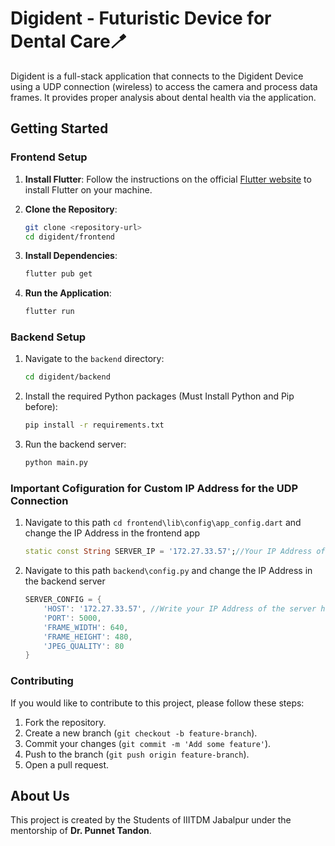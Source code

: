 # Digident - Futuristic Device for Dental Care🪥

Digident is a full-stack application that connects to the Digident Device using a UDP connection (wireless) to access the camera and process data frames. It provides proper analysis about dental health via the application.

## Getting Started

### Frontend Setup

1. **Install Flutter**: Follow the instructions on the official [Flutter website](https://docs.flutter.dev/get-started/install) to install Flutter on your machine.

2. **Clone the Repository**:

    ```sh
    git clone <repository-url>
    cd digident/frontend
    ```

3. **Install Dependencies**:

    ```sh
    flutter pub get
    ```

4. **Run the Application**:

    ```sh
    flutter run
    ```

### Backend Setup

1. Navigate to the `backend` directory:

    ```sh
    cd digident/backend
    ```

2. Install the required Python packages (Must Install Python and Pip before):

    ```sh
    pip install -r requirements.txt
    ```

3. Run the backend server:

    ```sh
    python main.py
    ```

### Important Cofiguration for Custom IP Address for the UDP Connection

1. Navigate to this path `cd frontend\lib\config\app_config.dart` and change the IP Address in the frontend app

    ```dart
    static const String SERVER_IP = '172.27.33.57';//Your IP Address of the Computer or ESP32 Module
    ```

2. Navigate to this path `backend\config.py` and change the IP Address in the backend server

    ```dart
    SERVER_CONFIG = {
        'HOST': '172.27.33.57', //Write your IP Address of the server here(Computer of ESP 32)
        'PORT': 5000,
        'FRAME_WIDTH': 640,
        'FRAME_HEIGHT': 480,
        'JPEG_QUALITY': 80
    }
    ```

### Contributing

If you would like to contribute to this project, please follow these steps:

1. Fork the repository.
2. Create a new branch (`git checkout -b feature-branch`).
3. Commit your changes (`git commit -m 'Add some feature'`).
4. Push to the branch (`git push origin feature-branch`).
5. Open a pull request.

## About Us

This project is created by the Students of IIITDM Jabalpur under the mentorship of **Dr. Punnet Tandon**.
